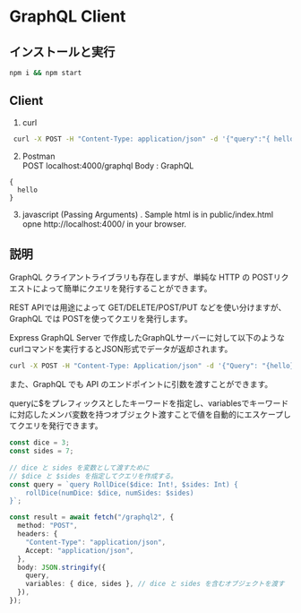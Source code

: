 # GraphQL Client

## インストールと実行

```sh
npm i && npm start
```

## Client

1. curl
```sh
 curl -X POST -H "Content-Type: application/json" -d '{"query":"{ hello }"}' http://localhost:4000/graphql
 ```

2. Postman  
POST localhost:4000/graphql 
Body : GraphQL
```
{
  hello
}
```

3. javascript (Passing Arguments) . 
Sample html is in public/index.html  
opne http://localhost:4000/ in your browser.

## 説明

GraphQL クライアントライブラリも存在しますが、単純な HTTP の POSTリクエストによって簡単にクエリを発行することができます。

REST APIでは用途によって GET/DELETE/POST/PUT などを使い分けますが、GraphQL では POSTを使ってクエリを発行します。

Express GraphQL Server で作成したGraphQLサーバーに対して以下のようなcurlコマンドを実行するとJSON形式でデータが返却されます。

```sh
curl -X POST -H "Content-Type: Application/json" -d '{"Query": "{hello}"}' http://localhost:4000/graphql
```

また、GraphQL でも API のエンドポイントに引数を渡すことができます。

queryに$をプレフィックスとしたキーワードを指定し、variablesでキーワードに対応したメンバ変数を持つオブジェクト渡すことで値を自動的にエスケープしてクエリを発行できます。

```ts
const dice = 3;
const sides = 7;
      
// dice と sides を変数として渡すために 
// $dice と $sides を指定してクエリを作成する。
const query = `query RollDice($dice: Int!, $sides: Int) {
    rollDice(numDice: $dice, numSides: $sides)
}`;

const result = await fetch("/graphql2", {
  method: "POST",
  headers: {
    "Content-Type": "application/json",
    Accept: "application/json",
  },
  body: JSON.stringify({
    query,
    variables: { dice, sides }, // dice と sides を含むオブジェクトを渡す
  }),
});
```